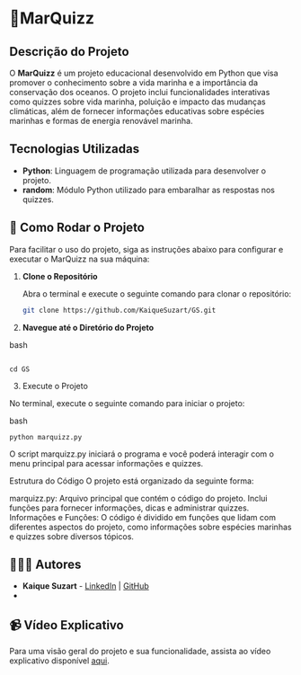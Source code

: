 # 🌊MarQuizz

## Descrição do Projeto

O **MarQuizz** é um projeto educacional desenvolvido em Python que visa promover o conhecimento sobre a vida marinha e a importância da conservação dos oceanos. O projeto inclui funcionalidades interativas como quizzes sobre vida marinha, poluição e impacto das mudanças climáticas, além de fornecer informações educativas sobre espécies marinhas e formas de energia renovável marinha.

## Tecnologias Utilizadas

- **Python**: Linguagem de programação utilizada para desenvolver o projeto.
- **random**: Módulo Python utilizado para embaralhar as respostas nos quizzes.

## 🚀 Como Rodar o Projeto

Para facilitar o uso do projeto, siga as instruções abaixo para configurar e executar o MarQuizz na sua máquina:

1. **Clone o Repositório**

   Abra o terminal e execute o seguinte comando para clonar o repositório:

   ```bash
   git clone https://github.com/KaiqueSuzart/GS.git
   
2. **Navegue até o Diretório do Projeto**

bash
```Copiar código

cd GS
```
3. Execute o Projeto

No terminal, execute o seguinte comando para iniciar o projeto:

bash
```Copiar código
python marquizz.py
```

O script marquizz.py iniciará o programa e você poderá interagir com o menu principal para acessar informações e quizzes.

Estrutura do Código
O projeto está organizado da seguinte forma:

marquizz.py: Arquivo principal que contém o código do projeto. Inclui funções para fornecer informações, dicas e administrar quizzes.
Informações e Funções: O código é dividido em funções que lidam com diferentes aspectos do projeto, como informações sobre espécies marinhas e quizzes sobre diversos tópicos.

## 🙋🏽‍♀️️ Autores

- **Kaique Suzart** - [LinkedIn](https://www.linkedin.com/in/kaique-suzart-05a2a3280/) | [GitHub](https://github.com/KaiqueSuzart)
- 
## 📹 Vídeo Explicativo
Para uma visão geral do projeto e sua funcionalidade, assista ao vídeo explicativo disponível [aqui](https://www.youtube.com/watch?v=v-2BJn8la5k).
